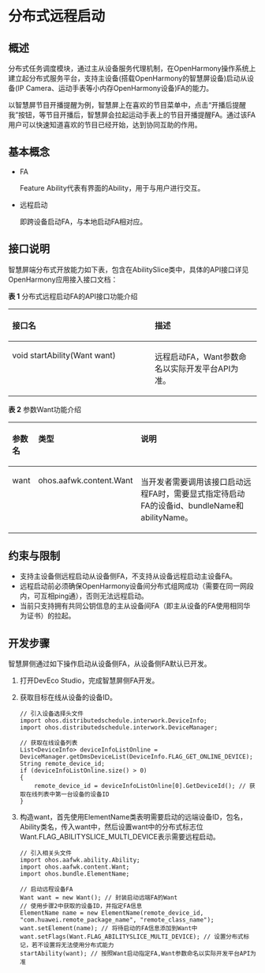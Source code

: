 # 分布式远程启动<a name="ZH-CN_TOPIC_0000001051071561"></a>

## 概述<a name="section186634310418"></a>

分布式任务调度模块，通过主从设备服务代理机制，在OpenHarmony操作系统上建立起分布式服务平台，支持主设备\(搭载OpenHarmony的智慧屏设备\)启动从设备\(IP Camera、运动手表等小内存OpenHarmony设备\)FA的能力。

以智慧屏节目开播提醒为例，智慧屏上在喜欢的节目菜单中，点击“开播后提醒我”按钮，等节目开播后，智慧屏会拉起运动手表上的节目开播提醒FA。通过该FA用户可以快速知道喜欢的节目已经开始，达到协同互助的作用。

## 基本概念<a name="section982651246"></a>

-   FA

    Feature Ability代表有界面的Ability，用于与用户进行交互。


-   远程启动

    即跨设备启动FA，与本地启动FA相对应。


## 接口说明<a name="section125479541744"></a>

智慧屏端分布式开放能力如下表，包含在AbilitySlice类中，具体的API接口详见OpenHarmony应用接入接口文档：

**表 1**  分布式远程启动FA的API接口功能介绍

<a name="table1731550155318"></a>
<table><thead align="left"><tr id="row4419501537"><th class="cellrowborder" valign="top" width="57.38999999999999%" id="mcps1.2.3.1.1"><p id="p54150165315"><a name="p54150165315"></a><a name="p54150165315"></a>接口名</p>
</th>
<th class="cellrowborder" valign="top" width="42.61%" id="mcps1.2.3.1.2"><p id="p941150145313"><a name="p941150145313"></a><a name="p941150145313"></a>描述</p>
</th>
</tr>
</thead>
<tbody><tr id="row34145016535"><td class="cellrowborder" valign="top" width="57.38999999999999%" headers="mcps1.2.3.1.1 "><p id="p1682733119213"><a name="p1682733119213"></a><a name="p1682733119213"></a>void startAbility(Want want)</p>
</td>
<td class="cellrowborder" valign="top" width="42.61%" headers="mcps1.2.3.1.2 "><p id="p13562171015712"><a name="p13562171015712"></a><a name="p13562171015712"></a>远程启动FA，Want参数命名以实际开发平台API为准。</p>
</td>
</tr>
</tbody>
</table>

**表 2**  参数Want功能介绍

<a name="table02120432364"></a>
<table><thead align="left"><tr id="row172294315361"><th class="cellrowborder" valign="top" width="5.780578057805781%" id="mcps1.2.4.1.1"><p id="p722144318360"><a name="p722144318360"></a><a name="p722144318360"></a>参数名</p>
</th>
<th class="cellrowborder" valign="top" width="29.322932293229325%" id="mcps1.2.4.1.2"><p id="p10227434363"><a name="p10227434363"></a><a name="p10227434363"></a>类型</p>
</th>
<th class="cellrowborder" valign="top" width="64.89648964896489%" id="mcps1.2.4.1.3"><p id="p22284383616"><a name="p22284383616"></a><a name="p22284383616"></a>说明</p>
</th>
</tr>
</thead>
<tbody><tr id="row3228436365"><td class="cellrowborder" valign="top" width="5.780578057805781%" headers="mcps1.2.4.1.1 "><p id="p1391227193713"><a name="p1391227193713"></a><a name="p1391227193713"></a>want</p>
</td>
<td class="cellrowborder" valign="top" width="29.322932293229325%" headers="mcps1.2.4.1.2 "><p id="p20993611193719"><a name="p20993611193719"></a><a name="p20993611193719"></a>ohos.aafwk.content.Want</p>
</td>
<td class="cellrowborder" valign="top" width="64.89648964896489%" headers="mcps1.2.4.1.3 "><p id="p10555172211377"><a name="p10555172211377"></a><a name="p10555172211377"></a>当开发者需要调用该接口启动远程FA时，需要显式指定待启动FA的设备id、bundleName和abilityName。</p>
</td>
</tr>
</tbody>
</table>

## 约束与限制<a name="section1165911177314"></a>

-   支持主设备侧远程启动从设备侧FA，不支持从设备远程启动主设备FA。
-   远程启动前必须确保OpenHarmony设备间分布式组网成功（需要在同一网段内，可互相ping通），否则无法远程启动。
-   当前只支持拥有共同公钥信息的主从设备间FA（即主从设备的FA使用相同华为证书）的拉起。

## 开发步骤<a name="section34171333656"></a>

智慧屏侧通过如下操作启动从设备侧FA，从设备侧FA默认已开发。

1.  打开DevEco Studio，完成智慧屏侧FA开发。
2.  获取目标在线从设备的设备ID。

    ```
    // 引入设备选择头文件
    import ohos.distributedschedule.interwork.DeviceInfo;
    import ohos.distributedschedule.interwork.DeviceManager;
    
    // 获取在线设备列表
    List<DeviceInfo> deviceInfoListOnline = DeviceManager.getDmsDeviceList(DeviceInfo.FLAG_GET_ONLINE_DEVICE);
    String remote_device_id;
    if (deviceInfoListOnline.size() > 0)
    {
        remote_device_id = deviceInfoListOnline[0].GetDeviceId(); // 获取在线列表中第一台设备的设备ID
    }
    ```

3.  构造want，首先使用ElementName类表明需要启动的远端设备ID，包名，Ability类名，传入want中，然后设置want中的分布式标志位Want.FLAG\_ABILITYSLICE\_MULTI\_DEVICE表示需要远程启动。

    ```
    // 引入相关头文件
    import ohos.aafwk.ability.Ability;
    import ohos.aafwk.content.Want;
    import ohos.bundle.ElementName;
    
    // 启动远程设备FA
    Want want = new Want(); // 封装启动远端FA的Want
    // 使用步骤2中获取的设备ID，并指定FA信息
    ElementName name = new ElementName(remote_device_id, "com.huawei.remote_package_name", "remote_class_name"); 
    want.setElement(name); // 将待启动的FA信息添加到Want中
    want.setFlags(Want.FLAG_ABILITYSLICE_MULTI_DEVICE); // 设置分布式标记，若不设置将无法使用分布式能力
    startAbility(want); // 按照Want启动指定FA,Want参数命名以实际开发平台API为准
    ```


